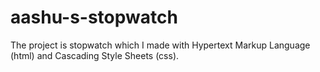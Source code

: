 # aashu-s-stopwatch
The project is stopwatch which I made with Hypertext Markup Language (html) and Cascading Style Sheets (css).
